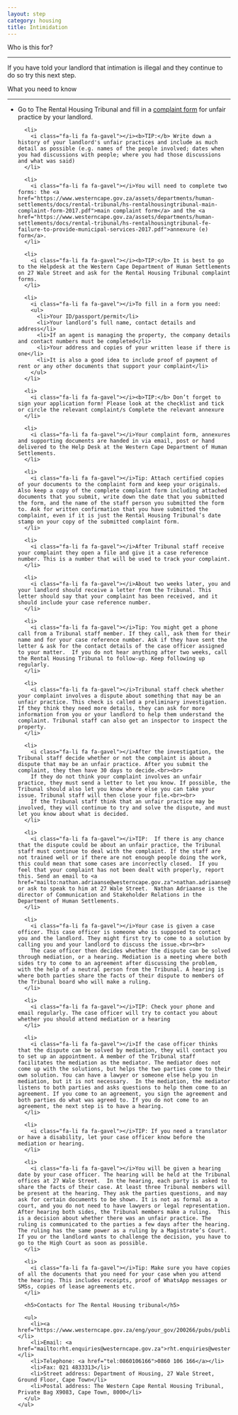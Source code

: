 ```yaml
---
layout: step
category: housing
title: Intimidation
---
```

<div class="intro">
  <div class="header"><i class="fa fa-fw fa-users" aria-hidden="true"></i> Who is this for?</div>
  <hr>
  <div class="content">
    <p>If you have told your landlord that intimation is illegal and they continue to do so try this next step.</p>
  </div>
</div>

<div class="summary">
  <div class="header"><i class="fa fa-fw fa-exclamation-circle" aria-hidden="true"></i> What you need to know</div>
  <hr>
  <div class="content">
    <ul class="fa-ul">
      <li>
        <i class="fa-li fa fa-gavel"></i>Go to The Rental Housing Tribunal and fill in a <a href="https://www.westerncape.gov.za/assets/departments/human-settlements/docs/rental-tribunal/hs-rentalhousingtribunal-main-complaint-form-2017.pdf">complaint form</a> for unfair practice by your landlord.
      </li>

      <li>
        <i class="fa-li fa fa-gavel"></i><b>TIP:</b> Write down a history of your landlord's unfair practices and include as much detail as possible (e.g. names of the people involved; dates when you had discussions with people; where you had those discussions and what was said)
      </li>

      <li>
        <i class="fa-li fa fa-gavel"></i>You will need to complete two forms: the <a href="https://www.westerncape.gov.za/assets/departments/human-settlements/docs/rental-tribunal/hs-rentalhousingtribunal-main-complaint-form-2017.pdf">main complaint form</a> and the <a href="https://www.westerncape.gov.za/assets/departments/human-settlements/docs/rental-tribunal/hs-rentalhousingtribunal-fe-failure-to-provide-municipal-services-2017.pdf">annexure (e) form</a>.
      </li>

      <li>
        <i class="fa-li fa fa-gavel"></i><b>TIP:</b> It is best to go to the Helpdesk at the Western Cape Department of Human Settlements on 27 Wale Street and ask for the Rental Housing Tribunal complaint forms.
      </li>

      <li>
        <i class="fa-li fa fa-gavel"></i>To fill in a form you need:
        <ul>
          <li>Your ID/passport/permit</li>
          <li>Your landlord’s full name, contact details and address</li>
          <li>If an agent is managing the property, the company details and contact numbers must be completed</li>
          <li>Your address and copies of your written lease if there is one</li>
          <li>It is also a good idea to include proof of payment of rent or any other documents that support your complaint</li>
        </ul>
      </li>

      <li>
        <i class="fa-li fa fa-gavel"></i><b>TIP:</b> Don’t forget to sign your application form! Please look at the checklist and tick or circle the relevant complaint/s Complete the relevant annexure
      </li>

      <li>
        <i class="fa-li fa fa-gavel"></i>Your complaint form, annexures and supporting documents are handed in via email, post or hand delivered to the Help Desk at the Western Cape Department of Human Settlements.
      </li>

      <li>
        <i class="fa-li fa fa-gavel"></i>Tip: Attach certified copies of your documents to the complaint form and keep your originals. Also keep a copy of the complete complaint form including attached documents that you submit, write down the date that you submitted the form, and the name of the staff person you submitted the form to. Ask for written confirmation that you have submitted the complaint, even if it is just the Rental Housing Tribunal’s date stamp on your copy of the submitted complaint form.
      </li>

      <li>
        <i class="fa-li fa fa-gavel"></i>After Tribunal staff receive your complaint they open a file and give it a case reference number. This is a number that will be used to track your complaint.
      </li>

      <li>
        <i class="fa-li fa fa-gavel"></i>About two weeks later, you and your landlord should receive a letter from the Tribunal. This letter should say that your complaint has been received, and it should include your case reference number.
      </li>

      <li>
        <i class="fa-li fa fa-gavel"></i>Tip: You might get a phone call from a Tribunal staff member. If they call, ask them for their name and for your case reference number. Ask if they have sent the letter & ask for the contact details of the case officer assigned to your matter.  If you do not hear anything after two weeks, call the Rental Housing Tribunal to follow-up. Keep following up regularly.
      </li>

      <li>
        <i class="fa-li fa fa-gavel"></i>Tribunal staff check whether your complaint involves a dispute about something that may be an unfair practice. This check is called a preliminary investigation. If they think they need more details, they can ask for more information from you or your landlord to help them understand the complaint. Tribunal staff can also get an inspector to inspect the property.
      </li> 

      <li>
        <i class="fa-li fa fa-gavel"></i>After the investigation, the Tribunal staff decide whether or not the complaint is about a dispute that may be an unfair practice. After you submit the complaint, they then have 30 days to decide.<br><br>
        If they do not think your complaint involves an unfair practice, they must send a letter to let you know. If possible, the Tribunal should also let you know where else you can take your issue. Tribunal staff will then close your file.<br><br> 
        If the Tribunal staff think that an unfair practice may be involved, they will continue to try and solve the dispute, and must let you know about what is decided. 
      </li>

      <li>
        <i class="fa-li fa fa-gavel"></i>TIP:  If there is any chance that the dispute could be about an unfair practice, the Tribunal staff must continue to deal with the complaint. If the staff are not trained well or if there are not enough people doing the work, this could mean that some cases are incorrectly closed.  If you feel that your complaint has not been dealt with properly, report this. Send an email to <a href="mailto:nathan.adriaanse@westerncape.gov.za">nathan.adriaanse@westerncape.gov.za</a> or ask to speak to him at 27 Wale Street.  Nathan Adriaanse is the director of Communication and Stakeholder Relations in the Department of Human Settlements.
      </li>

      <li>
        <i class="fa-li fa fa-gavel"></i>Your case is given a case officer. This case officer is someone who is supposed to contact you and the landlord. They might first try to come to a solution by calling you and your landlord to discuss the issue.<br><br>
        The case officer then decides whether the dispute can be solved through mediation, or a hearing. Mediation is a meeting where both sides try to come to an agreement after discussing the problem, with the help of a neutral person from the Tribunal. A hearing is where both parties share the facts of their dispute to members of the Tribunal board who will make a ruling.
      </li>

      <li>
        <i class="fa-li fa fa-gavel"></i>TIP: Check your phone and email regularly. The case officer will try to contact you about whether you should attend mediation or a hearing
      </li>

      <li>
        <i class="fa-li fa fa-gavel"></i>If the case officer thinks that the dispute can be solved by mediation, they will contact you to set up an appointment. A member of the Tribunal staff facilitates the mediation as the mediator. The mediator does not come up with the solutions, but helps the two parties come to their own solution. You can have a lawyer or someone else help you in mediation, but it is not necessary.  In the mediation, the mediator listens to both parties and asks questions to help them come to an agreement. If you come to an agreement, you sign the agreement and both parties do what was agreed to. If you do not come to an agreement, the next step is to have a hearing. 
      </li>

      <li>
        <i class="fa-li fa fa-gavel"></i>TIP: If you need a translator or have a disability, let your case officer know before the mediation or hearing.
      </li>

      <li>
        <i class="fa-li fa fa-gavel"></i>You will be given a hearing date by your case officer. The hearing will be held at the Tribunal offices at 27 Wale Street.  In the hearing, each party is asked to share the facts of their case. At least three Tribunal members will be present at the hearing. They ask the parties questions, and may ask for certain documents to be shown. It is not as formal as a court, and you do not need to have lawyers or legal representation.  After hearing both sides, the Tribunal members make a ruling.  This is a decision about whether there was an unfair practice. The ruling is communicated to the parties a few days after the hearing. The ruling has the same power as a ruling by a Magistrate’s Court. If you or the landlord wants to challenge the decision, you have to go to the High Court as soon as possible.
      </li>

      <li>
        <i class="fa-li fa fa-gavel"></i>Tip: Make sure you have copies of all the documents that you need for your case when you attend the hearing. This includes receipts, proof of WhatsApp messages or SMSs, copies of lease agreements etc.  
      </li>

      <h5>Contacts for The Rental Housing tribunal</h5>

      <ul>
        <li><a href="https://www.westerncape.gov.za/eng/your_gov/200266/pubs/public_info/R/224295">Website</a></li>
        <li>Email: <a href="mailto:rht.enquiries@westerncape.gov.za">rht.enquiries@westerncape.gov.za</a></li>
        <li>Telephone: <a href="tel:0860106166">0860 106 166</a></li>
        <li>Fax: 021 4833313</li>
        <li>Street address: Department of Housing, 27 Wale Street, Ground Floor, Cape Town</li>
        <li>Postal address: The Western Cape Rental Housing Tribunal, Private Bag X9083, Cape Town, 8000</li>
      </ul>
    </ul>
  </div>
</div>
